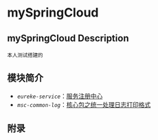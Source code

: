 #   mySpringCloud

##   mySpringCloud Description
    本人测试搭建的
    
##  模块简介
*    _`eureke-service`_：[服务注册中心](eurekeService)
*    _`msc-common-log`_：[核心包之统一处理日志打印格式](mscCommonLog)

##  附录
